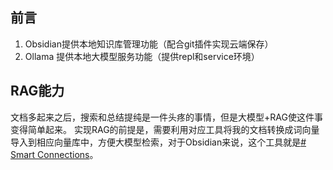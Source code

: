 ## 前言
1. Obsidian提供本地知识库管理功能（配合git插件实现云端保存）
2. Ollama 提供本地大模型服务功能（提供repl和service环境）
## RAG能力

文档多起来之后，搜索和总结提纯是一件头疼的事情，但是大模型+RAG使这件事变得简单起来。
实现RAG的前提是，需要利用对应工具将我的文档转换成词向量导入到相应向量库中，方便大模型检索，对于Obsidian来说，这个工具就是[# Smart Connections](https://github.com/brianpetro/obsidian-smart-connections)。



